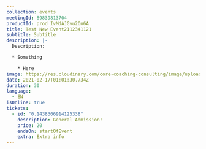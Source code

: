 ```yaml
---
collection: events
meetingId: 89839813704
productId: prod_IvMdAJGvu2On6A
title: Test New Event2112341121
subtitle: Subtitle
description: |-
  Description:

  * Something

    * Here
image: https://res.cloudinary.com/core-coaching-consulting/image/upload/v1600804098/ariel-pilotto-a-l0rMCZh2o-unsplash_h5qyvr.jpg
date: 2021-02-17T01:01:30.734Z
duration: 30
language:
  - EN
isOnline: true
tickets:
  - id: "0.1438306914125338"
    description: General Admission!
    price: 20
    endsOn: startOfEvent
    extra: Extra info
---
```

